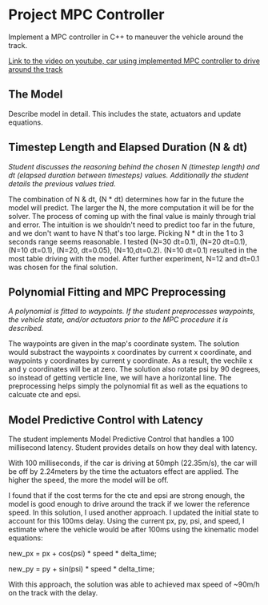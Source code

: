 # Project MPC Controller
Implement a MPC controller in C++ to maneuver the vehicle around the track.

[Link to the video on youtube, car using implemented MPC controller to drive around the track](https://www.youtube.com/watch?v=9sBgUKFiUao)

## The Model 
Describe model in detail. This includes the state, actuators and update equations.


## Timestep Length and Elapsed Duration (N & dt) 
*Student discusses the reasoning behind the chosen N (timestep length) and dt (elapsed duration between timesteps) values. Additionally the student details the previous values tried.*

The combination of N & dt, (N * dt) determines how far in the future the model will predict. The larger the N, the more computation it will be for the solver. The process of coming up with the final value is mainly through trial and error. The intuition is we shouldn't need to predict too far in the future, and we don't want to have N that's too large. Picking N * dt in the 1 to 3 seconds range seems reasonable. I tested (N=30 dt=0.1), (N=20 dt=0.1), (N=10 dt=0.1), (N=20, dt=0.05), (N=10,dt=0.2). (N=10 dt=0.1) resulted in the most table driving with the model. After further experiment, N=12 and dt=0.1 was chosen for the final solution.


## Polynomial Fitting and MPC Preprocessing
*A polynomial is fitted to waypoints. If the student preprocesses waypoints, the vehicle state, and/or actuators prior to the MPC procedure it is described.*

The waypoints are given in the map's coordinate system. The solution would substract the waypoints x coordinates by current x coordinate, and waypoints y coordinates by current y coordinate. As a result, the vechile x and y coordinates will be at zero. The solution also rotate psi by 90 degrees, so instead of getting verticle line, we will have a horizontal line. The preprocessing helps simply the polynomial fit as well as the equations to calcuate cte and epsi.


## Model Predictive Control with Latency
The student implements Model Predictive Control that handles a 100 millisecond latency. Student provides details on how they deal with latency.

With 100 milliseconds, if the car is driving at 50mph (22.35m/s), the car will be off by 2.24meters by the time the actuators effect are applied. The higher the speed, the more the model will be off.

I found that if the cost terms for the cte and epsi are strong enough, the model is good enough to drive around the track if we lower the reference speed. In this solution, I used another approach. I updated the initial state to account for this 100ms delay. Using the current px, py, psi, and speed, I estimate where the vehicle would be after 100ms using the kinematic model equations:

new_px = px + cos(psi) * speed * delta_time;

new_py = py + sin(psi) * speed * delta_time;

With this approach, the solution was able to achieved max speed of ~90m/h on the track with the delay. 


